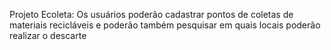 Projeto Ecoleta: 
Os usuários poderão cadastrar pontos de coletas de materiais recicláveis e poderão também pesquisar em quais locais poderão realizar o descarte